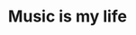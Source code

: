 ---
layout: list    # list 고정이다. _layout 폴더의 list.html을 쓴다는 말인듯?
title: Music is my life # 들어가면 나오는 게시판 제목이다.
slug: Music 
# slug는  공식 홈페이지에서는 식별값이라고 한다. 중요.
# 나는 그냥 (게시판 글 dir 이름, _featured_categories에 md파일명 다 맞췄다. 

description: >
  Let your body talk
sitemap: false
---